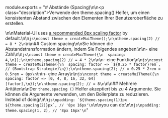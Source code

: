 module.exports = "# Abstände (Spacing)\n\n<p class=\"description\">Verwende den theme.spacing() Helfer, um einen konsistenten Abstand zwischen den Elementen Ihrer Benutzeroberfläche zu erstellen.</p>\n\nMaterial-UI uses [a recommended 8px scaling factor](https://material.io/design/layout/understanding-layout.html) by default.\n\n```js\nconst theme = createMuiTheme();\n\ntheme.spacing(2) // = 8 * 2\n```\n\n## Custom spacing\n\nSie können die Abstandstransformation ändern, indem Sie Folgendes angeben:\n\n- eine Zahl\n\n```js\nconst theme = createMuiTheme({\n  spacing: 4,\n});\n\ntheme.spacing(2) // = 4 * 2\n```\n\n- eine Funktion\n\n```js\nconst theme = createMuiTheme({\n  spacing: factor => `${0.25 * factor}rem`, // (Bootstrap Strategie)\n});\n\ntheme.spacing(2); // = 0.25 * 2rem = 0.5rem = 8px\n```\n\n- eine Array\n\n```js\nconst theme = createMuiTheme({\n  spacing: factor => [0, 4, 8, 16, 32, 64][factor],\n});\n\ntheme.spacing(2); // = 8\n```\n\n## Mehrere Aritäten\n\nDer `theme.spacing ()` Helfer akzeptiert bis zu 4 Argumente. Sie können die Argumente verwenden, um den Boilerplate zu reduzieren. Instead of doing:\n\n```js\npadding: `${theme.spacing(1)}px ${theme.spacing(2)}px`, // '8px 16px'\n```\n\nyou can do:\n\n```js\npadding: theme.spacing(1, 2), // '8px 16px'\n```"